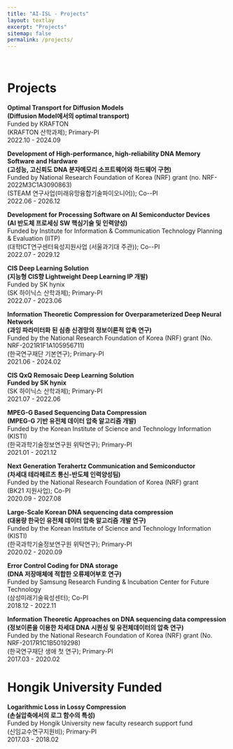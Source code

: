 ```yaml
--- 
title: "AI-ISL - Projects"
layout: textlay
excerpt: "Projects"
sitemap: false
permalink: /projects/
---
```



<p> &nbsp; </p>

# Projects
<b>Optimal Transport for Diffusion Models<br />
(Diffusion Model에서의 optimal transport)<br /></b>
Funded by KRAFTON<br />
(KRAFTON 산학과제); Primary-PI<br />
 2022.10 - 2024.09

<b>Development of High-performance, high-reliability DNA Memory Software and Hardware <br />
(고성능, 고신뢰도 DNA 분자메모리 소프트웨어와 하드웨어 구현)<br /></b>
Funded by National Research Foundation of Korea (NRF) grant (no. NRF-2022M3C1A3090863)<br />
(STEAM 연구사업(미래유망융합기술파이오니어)); Co--PI<br />
 2022.06 - 2026.12

<b>Development for Processing Software on AI Semiconductor Devices<br />
(AI 반도체 프로세싱 SW 핵심기술 및 인력양성)<br /></b>
Funded by Institute for Information & Communication Technology Planning & Evaluation (IITP)<br />
(대학ICT연구센터육성지원사업 (서울과기대 주관)); Co--PI<br />
 2022.07 - 2029.12

<b>CIS Deep Learning Solution<br />
(지능형 CIS향 Lightweight Deep Learning IP 개발)<br /></b>
Funded by SK hynix  <br />
(SK 하이닉스 산학과제); Primary-PI<br />
 2022.07 - 2023.06

<b>Information Theoretic Compression for Overparameterized Deep Neural Network <br />
(과잉 파라미터화 된 심층 신경망의 정보이론적 압축 연구) <br /></b>
Funded by the National Research Foundation of Korea (NRF) grant (No. NRF-2021R1F1A105956711) <br />
(한국연구재단 기본연구); Primary-PI <br />
 2021.06 - 2024.02

<b>CIS QxQ Remosaic Deep Learning Solution <br />
Funded by SK hynix <br /></b>
(SK 하이닉스 산학과제); Primary-PI <br />
 2021.07 - 2022.06

<b>MPEG-G Based Sequencing Data Compression <br />
(MPEG-G 기반 유전체 데이터 압축 알고리즘 개발) <br /></b>
Funded by the Korean Institute of Science and Technology Information (KISTI) <br />
(한국과학기술정보연구원 위탁연구); Primary-PI <br />
 2021.01 - 2021.12

<b>Next Generation Terahertz Communication and Semiconductor <br />
(차세대 테라헤르츠 통신-반도체 인력양성팀) <br /></b>
Funded by the National Research Foundation of Korea (NRF) grant <br />
(BK21 지원사업); Co-PI <br />
 2020.09 - 2027.08 

<b>Large-Scale Korean DNA sequencing data compression <br />
(대용량 한국인 유전체 데이터 압축 알고리즘 개발 연구) <br /></b>
Funded by the Korean Institute of Science and Technology Information (KISTI) <br />
(한국과학기술정보연구원 위탁연구); Primary-PI <br />
 2020.02 - 2020.09

<b>Error Control Coding for DNA storage <br />
(DNA 저장매체에 적합한 오류제어부호 연구)<br /></b>
Funded by Samsung Research Funding & Incubation Center for Future Technology <br />
(삼성미래기술육성센터); Co-PI<br />
 2018.12 - 2022.11

<b>Information Theoretic Approaches on DNA sequencing data compression<br />
(정보이론을 이용한 차세대 DNA 시퀀싱 및 유전체데이터의 압축 연구)<br /></b>
Funded by the National Research Foundation of Korea (NRF) grant (No. NRF-2017R1C1B5019298) <br />
(한국연구재단 생애 첫 연구); Primary-PI <br />
 2017.03 - 2020.02

# Hongik University Funded
<b>Logarithmic Loss in Lossy Compression <br />
(손실압축에서의 로그 함수의 특성)<br /></b>
Funded by Hongik University new faculty research support fund<br />
(신임교수연구지원비); Primary-PI<br />
 2017.03 - 2018.02
